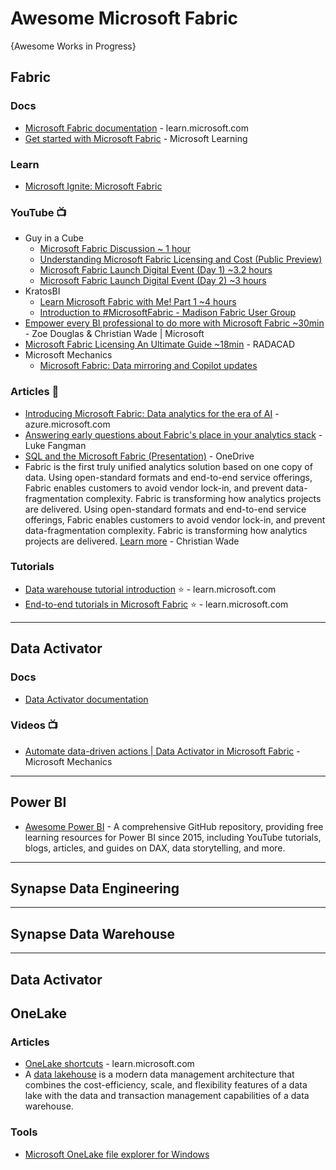 # Awesome Microsoft Fabric

{Awesome Works in Progress}

## Fabric
### Docs
* [Microsoft Fabric documentation](https://learn.microsoft.com/en-us/fabric/) - learn.microsoft.com
* [Get started with Microsoft Fabric](https://github.com/MicrosoftLearning/mslearn-fabric/tree/main) - Microsoft Learning

### Learn
* [Microsoft Ignite: Microsoft Fabric](https://learn.microsoft.com/en-us/collections/w2gkhrkzzmym?WT.mc_id=cloudskillschallenge_a68d938a-58b7-403e-89f2-b2305edb7c41)

### YouTube 📺
* Guy in a Cube
  - [Microsoft Fabric Discussion ~ 1 hour](https://www.youtube.com/watch?v=tMx3rhl43b4)
  - [Understanding Microsoft Fabric Licensing and Cost (Public Preview)](https://youtu.be/6AAeV3bSMso)
  - [Microsoft Fabric Launch Digital Event (Day 1) ~3.2 hours](https://youtu.be/5jlP0wdEsls)
  - [Microsoft Fabric Launch Digital Event (Day 2) ~3 hours](https://youtu.be/wdDx0-jvl7w)
* KratosBI
  - [Learn Microsoft Fabric with Me! Part 1 ~4 hours](https://www.youtube.com/watch?v=9z4m_Y9m36E)
  - [Introduction to #MicrosoftFabric - Madison Fabric User Group](https://www.youtube.com/watch?v=913cl9BD3iQ)
* [Empower every BI professional to do more with Microsoft Fabric ~30min](https://build.microsoft.com/en-US/sessions/8b23c96e-7c35-463d-88b4-564d23dc14a5) - Zoe Douglas & Christian Wade | Microsoft
* [Microsoft Fabric Licensing An Ultimate Guide ~18min](https://youtu.be/Gvt8oesGa3E) - RADACAD
* Microsoft Mechanics
  - [Microsoft Fabric: Data mirroring and Copilot updates](https://www.youtube.com/watch?v=fz5fBgww0rE)

### Articles 📰
* [Introducing Microsoft Fabric: Data analytics for the era of AI](https://azure.microsoft.com/en-us/blog/introducing-microsoft-fabric-data-analytics-for-the-era-of-ai/) - azure.microsoft.com
* [Answering early questions about Fabric's place in your analytics stack](https://www.linkedin.com/pulse/answering-early-questions-fabrics-place-your-stack-luke-fangman) - Luke Fangman
* [SQL and the Microsoft Fabric (Presentation)](https://aka.ms/sqlfabricdemo) - OneDrive
* Fabric is the first truly unified analytics solution based on one copy of data. Using open-standard formats and end-to-end service offerings, Fabric enables customers to avoid vendor lock-in, and prevent data-fragmentation complexity. Fabric is transforming how analytics projects are delivered. Using open-standard formats and end-to-end service offerings, Fabric enables customers to avoid vendor lock-in, and prevent data-fragmentation complexity. Fabric is transforming how analytics projects are delivered. [Learn more](https://powerbi.microsoft.com/en-us/blog/datasets-renamed-to-semantic-models/) - Christian Wade

### Tutorials
* [Data warehouse tutorial introduction](https://learn.microsoft.com/en-us/fabric/data-warehouse/tutorial-introduction) ⭐ - learn.microsoft.com
* [End-to-end tutorials in Microsoft Fabric](https://learn.microsoft.com/en-us/fabric/get-started/end-to-end-tutorials) ⭐ - learn.microsoft.com

-----

## Data Activator
### Docs
* [Data Activator documentation](https://learn.microsoft.com/en-us/fabric/data-activator/)
  
### Videos 📺
* [Automate data-driven actions | Data Activator in Microsoft Fabric](https://www.youtube.com/watch?v=qrCmTCWuluk) - Microsoft Mechanics

-----

## Power BI
* [Awesome Power BI](https://github.com/NajiElKotob/Awesome-Power-BI) - A comprehensive GitHub repository, providing free learning resources for Power BI since 2015, including YouTube tutorials, blogs, articles, and guides on DAX, data storytelling, and more.

-----

## Synapse Data Engineering



-----

## Synapse Data Warehouse


-----




## Data Activator
## OneLake
### Articles
* [OneLake shortcuts](https://learn.microsoft.com/en-us/fabric/onelake/onelake-shortcuts) - learn.microsoft.com
* A [data lakehouse](https://learn.microsoft.com/en-us/fabric/onelake/create-lakehouse-onelake) is a modern data management architecture that combines the cost-efficiency, scale, and flexibility features of a data lake with the data and transaction management capabilities of a data warehouse.



### Tools
* [Microsoft OneLake file explorer for Windows](https://www.microsoft.com/en-us/download/details.aspx?id=105222)
